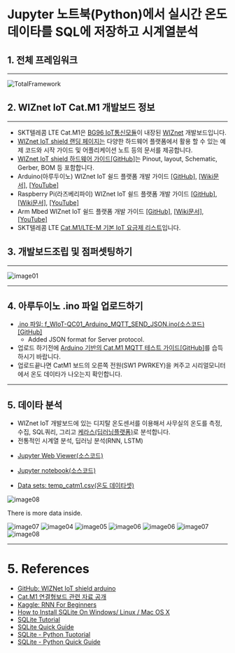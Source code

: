 # Jupyter 노트북(Python)에서 실시간 온도 데이타를 SQL에 저장하고 시계열분석

## 1. 전체 프레임워크

***
![TotalFramework](https://raw.githubusercontent.com/leehaesung/SQLite3_with_LTE_CatM1/master/01_Images/Framework_LTE_CatM1_MQTT.png)


## 2. WIZnet IoT Cat.M1 개발보드 정보

***

* SKT텔레콤 LTE Cat.M1은 [BG96 IoT통신모듈](https://www.sktiot.com/iot/introduction/network/networkCatM1Main5)이 내장된 [WIZnet](https://www.wiznet.io/ko/) 개발보드입니다.
* [WIZnet IoT shield 랜딩 페이지는](https://github.com/Wiznet/wiznet-iot-shield-kr) 다양한 하드웨어 플랫폼에서 활용 할 수 있는 예제 코드와 시작 가이드 및 어플리케이션 노트 등의 문서를 제공합니다.
* [WIZnet IoT shield 하드웨어 가이드[GitHub]](https://github.com/Wiznet/wiznet-iot-shield-kr)는 Pinout, layout, Schematic, Gerber, BOM 등 포함합니다.
* Arduino(아루두이노) WIZnet IoT 쉴드 플랫폼 개발 가이드 [[GitHub]](https://github.com/Wiznet/wiznet-iot-shield-arduino-kr), [[Wiki문서]](https://github.com/Wiznet/wiznet-iot-shield-arduino-kr/wiki), [[YouTube]](https://youtu.be/BCkNTRGBWxE)
* Raspberry Pi(라즈베리파이) WIZnet IoT 쉴드 플랫폼 개발 가이드 [[GitHub]](https://github.com/Wiznet/wiznet-iot-shield-raspberrypi-kr), [[Wiki문서]](https://github.com/Wiznet/wiznet-iot-shield-raspberrypi-kr/wiki), [[YouTube]](https://youtu.be/yERjOIvN7sE)
* Arm Mbed WIZnet IoT 쉴드 플랫폼 개발 가이드 [[GitHub]](https://github.com/Wiznet/wiznet-iot-shield-mbed-kr), [[Wiki문서]](https://github.com/Wiznet/wiznet-iot-shield-mbed-kr/wiki), [[YouTube]](https://youtu.be/bsrNez7uaf8)
* SKT텔레콤 LTE [Cat.M1/LTE-M 기본 IoT 요금제 리스트](https://www.sktiot.com/iot/introduction/paymentSystem/paymentSystemCatM1)입니다. 

## 3. 개발보드조립 및 점퍼셋팅하기

***

![image01](https://raw.githubusercontent.com/leehaesung/SQLite3_with_LTE_CatM1/master/01_Images/01_Setting.png)

***

## 4. 아루두이노 .ino 파일 업로드하기

- [.ino 파일: f_WIoT-QC01_Arduino_MQTT_SEND_JSON.ino(소스코드)[GitHub]](https://github.com/leehaesung/SQLite3_with_LTE_CatM1/raw/master/02_Codes/f_WIoT-QC01_Arduino_MQTT_SEND_JSON.ino)
  - Added JSON format for Server protocol.
- 업로드 하기전에 [Arduino 기반의 Cat.M1 MQTT 테스트 가이드[GitHub]](https://github.com/Wiznet/wiznet-iot-shield-arduino-kr/blob/master/docs/Arduino_guide_qc-bg96_mqtt.md)를 습득하시기 바랍니다.
- 업로드끝나면 CatM1 보드의 오른쪽 전원(SW1 PWRKEY)을 켜주고 시리얼모니터에서 온도 데이타가 나오는지 확인합니다.

***

## 5. 데이타 분석
* WIZnet IoT 개발보드에 있는 디지탈 온도센서를 이용해서 사무실의 온도를 측정, 수집, SQL쿼리, 그리고 [케라스(딥러닝플랫폼)](https://keras.io/)로 분석합니다. 
* 전통적인 시계열 분석, 딥러닝 분석(RNN, LSTM)

- [Jupyter Web Viewer(소스코드)](https://nbviewer.jupyter.org/github/leehaesung/SQLite3_with_LTE_CatM1/blob/master/02_Codes/SQLite3_with_LTE_CatM1_Temp_Sensor_MQTT_VER_0.5.ipynb) 
- [Jupyter notebook(소스코드)](https://github.com/leehaesung/SQLite3_with_LTE_CatM1/blob/master/02_Codes/SQLite3_with_LTE_CatM1_Temp_Sensor_MQTT_VER_0.5.ipynb)

- [Data sets: temp_catm1.csv(온도 데이타셋)](https://github.com/leehaesung/SQLite3_with_LTE_CatM1/raw/master/03_DataSets/temp_catm1.csv)

![image08](https://raw.githubusercontent.com/leehaesung/SQLite3_with_LTE_CatM1/master/01_Images/Figure_8.png)
 
 There is more data inside.

![image07](https://raw.githubusercontent.com/leehaesung/SQLite3_with_LTE_CatM1/master/01_Images/Figure_5.png)
![image04](https://raw.githubusercontent.com/leehaesung/SQLite3_with_LTE_CatM1/master/01_Images/Figure_2.png)
![image05](https://raw.githubusercontent.com/leehaesung/SQLite3_with_LTE_CatM1/master/01_Images/Figure_3.png)
![image06](https://raw.githubusercontent.com/leehaesung/SQLite3_with_LTE_CatM1/master/01_Images/Figure_4.png)
![image06](https://raw.githubusercontent.com/leehaesung/SQLite3_with_LTE_CatM1/master/01_Images/Figure_6.png)
![image07](https://raw.githubusercontent.com/leehaesung/SQLite3_with_LTE_CatM1/master/01_Images/Figure_1.png)
![image08](https://raw.githubusercontent.com/leehaesung/SQLite3_with_LTE_CatM1/master/01_Images/Figure_7.png)

***

# 5. References
- [GitHub: WIZNet IoT shield arduino](https://github.com/Wiznet/wiznet-iot-shield-arduino-kr)
- [Cat.M1 연결형보드 관련 자료 공개](https://www.g.camp/713)
- [Kaggle: RNN For Beginners](https://www.kaggle.com/rstogi896/rnn-for-beginners)
- [How to Install SQLite On Windows/ Linux / Mac OS X](http://www.codebind.com/sqlite/how-to-install-sqlite-on/)
- [SQLite Tutorial](https://www.tutorialspoint.com/sqlite/)
- [SQLite Quick Guide](https://www.tutorialspoint.com/sqlite/sqlite_quick_guide.htm)
- [SQLite - Python Tuotorial](https://www.tutorialspoint.com/sqlite/sqlite_python.htm)
- [SQLite - Python Quick Guide](https://github.com/leehaesung/SQLite-Python_Quick_Guide)
